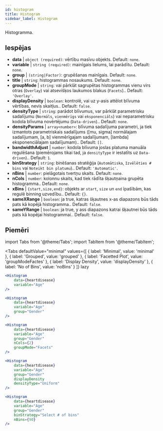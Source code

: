 ```yaml
---
id: histogram
title: Histogram
sidebar_label: Histogram
---
```


Histogramma.

## Iespējas

* __data__ | `object (required)`: vērtību masīvu objekts. Default: `none`.
* __variable__ | `string (required)`: mainīgais lielums, lai parādītu. Default: `none`.
* __group__ | `(string|Factor)`: grupēšanas mainīgais. Default: `none`.
* __title__ | `string`: histogrammas nosaukums. Default: `none`.
* __groupMode__ | `string`: vai pārklāt sagrupētas histogrammas vienu virs otras (`Overlay`) vai atsevišķos laukumos blakus (`Facets`).. Default: `'Overlay'`.
* __displayDensity__ | `boolean`: kontrolē, vai uz y-asis attēlot blīvuma vērtības, nevis skaitļus.. Default: `false`.
* __densityType__ | `string`: parādot blīvumus, var pārklāt parametrisku sadalījumu (`Normāls`, `vienmērīgs` vai `eksponenciāls`) vai neparametrisku kodola blīvuma novērtējumu (`Data-driven`).. Default: `none`.
* __densityParams__ | `array<number>`: blīvuma sadalījuma parametri, ja tiek izmantots parametriskais sadalījums ([mu, sigma] normālajam sadalījumam, [a, b] vienmērīgajam sadalījumam, [lambda] eksponenciālajam sadalījumam).. Default: `[]`.
* __bandwidthAdjust__ | `number`: kodola blīvuma joslas platuma manuāla regulēšana (piemērojams tikai tad, ja `densityType` ir iestatīts uz `Data-driven`).. Default: `1`.
* __binStrategy__ | `string`: binēšanas stratēģija (`Automātiska`, `Izvēlēties # bins` vai `Noteikt bin platumu`).. Default: `'Automatic'`.
* __nBins__ | `number`: pielāgotais tvertņu skaits. Default: `none`.
* __nCols__ | `number`: kolonnu skaits, kad tiek rādīta šķautņaina grupēta histogramma.. Default: `none`.
* __xBins__ | `{start,size,end}`: objekts ar `start`, `size` un `end` īpašībām, kas regulē binning uzvedību.. Default: `{}`.
* __sameXRange__ | `boolean`: ja true, katras šķautnes x-as diapazons būs tāds pats kā kopējā histogramma.. Default: `false`.
* __sameYRange__ | `boolean`: ja true, y ass diapazons katrai šķautnei būs tāds pats kā kopējai histogrammai.. Default: `false`.


## Piemēri

import Tabs from '@theme/Tabs';
import TabItem from '@theme/TabItem';

<Tabs
    defaultValue="minimal"
    values={[
        { label: 'Minimal', value: 'minimal' },
        { label: 'Grouped', value: 'grouped' },
        { label: 'Facetted Plot', value: 'groupModeFactes' },
        { label: 'Display Density', value: 'displayDensity' },
        { label: 'No of Bins', value: 'noBins' }
    ]}
    lazy
>

<TabItem value="minimal">

```jsx live
<Histogram 
    data={heartdisease} 
    variable="Age"
/>
```

</TabItem>

<TabItem value="grouped">

```jsx live
<Histogram 
    data={heartdisease} 
    variable="Age"
    group="Gender"
/>
```

</TabItem>

<TabItem value="groupModeFactes">

```jsx live
<Histogram 
    data={heartdisease} 
    variable="Age"
    group="Gender"
    nCols={2}
    groupMode="Facets"
/>
```

</TabItem>

<TabItem value="displayDensity">

```jsx live
<Histogram 
    data={heartdisease} 
    variable="Age"
    group="Gender"
    displayDensity 
    densityType="Uniform"
/>
```

</TabItem>

<TabItem value="noBins">

```jsx live
<Histogram 
    data={heartdisease} 
    variable="Age"
    group="Gender"
    binStrategy="Select # of bins"
    nBins={90}
/>
```

</TabItem>

</Tabs>
